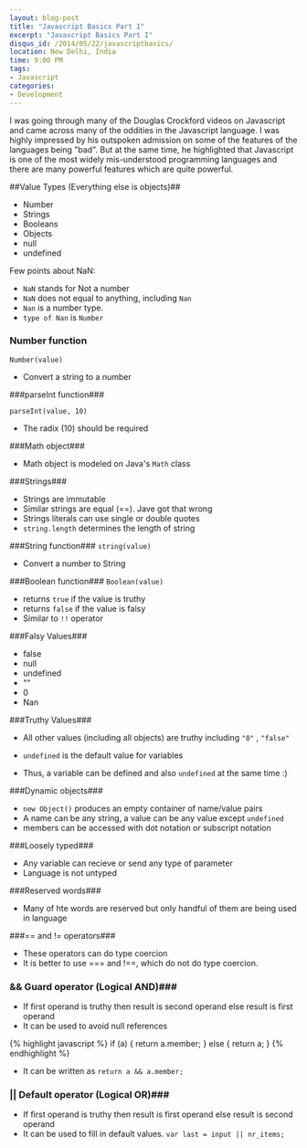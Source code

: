 ```yaml
---
layout: blog-post
title: "Javascript Basics Part I"
excerpt: "Javascript Basics Part I"
disqus_id: /2014/05/22/javascriptbasics/
location: New Delhi, India
time: 9:00 PM
tags:
- Javascript
categories:
- Development
---
```



I was going through many of the Douglas Crockford videos on Javascript and came across many of the oddities in the Javascript language. I was highly impressed by his outspoken admission on some of the features of the languages being "bad". But at the same time, he highlighted that Javascript is one of the most widely mis-understood programming languages and there are many powerful features which are quite powerful.

##Value Types (Everything else is objects)## 

* Number
* Strings
* Booleans
* Objects
* null
* undefined

Few points about NaN:  

* `NaN` stands for Not a number
* `NaN` does not equal to anything, including `Nan`
* `Nan` is a number type. 
* `type of Nan` is `Number`


### Number function ###

`Number(value)`

* Convert a string to a number

###parseInt function###

`parseInt(value, 10)`

* The radix (10) should be required

###Math object###

* Math object is modeled on Java's `Math` class

###Strings###

* Strings are immutable
* Similar strings are equal (==). Jave got that wrong
* Strings literals can use single or double quotes
* `string.length` determines the length of string

###String function###
`string(value)`

* Convert a number to String

###Boolean function###
`Boolean(value)`

* returns `true` if the value is truthy
* returns `false` if the value is falsy
* Similar to `!!` operator

###Falsy Values###

* false
* null
* undefined
* ""
* 0
* Nan

###Truthy Values###

* All other values (including all objects) are truthy including `"0"` , `"false"`

* `undefined` is the default value for variables
* Thus, a variable can be defined and also `undefined` at the same time :)

###Dynamic objects###

* `new Object()` produces an empty container of name/value pairs
* A name can be any string, a value can be any value except `undefined`
* members can be accessed with dot notation or subscript notation

###Loosely typed###

* Any variable can recieve or send any type of parameter
* Language is not untyped


###Reserved words###

* Many of hte words are reserved but only handful of them are being used in language


###== and != operators###

* These operators can do type coercion
* It is better to use === and !==, which do not do type coercion.


### && Guard operator (Logical AND)###

* If first operand is truthy
	then result is second operand
	else result is first operand
* It can be used to avoid null references

{% highlight javascript %}
if (a)
{
	return a.member;
}
else
{
	return a;
}
{% endhighlight %}

* It can be written as `return a && a.member;`


### || Default operator (Logical OR)###

* If first operand is truthy
	then result is first operand
	else result is second operand
* It can be used to fill in default values.
	`var last = input || nr_items;`